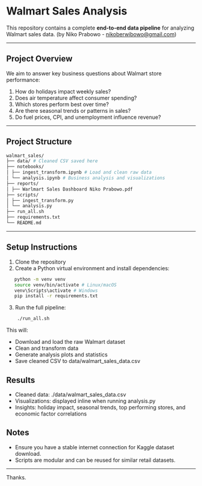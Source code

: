 # Walmart Sales Analysis

This repository contains a complete **end-to-end data pipeline** for analyzing Walmart sales data. (by Niko Prabowo - nikoberwibowo@gmail.com)

---

## Project Overview

We aim to answer key business questions about Walmart store performance:

1. How do holidays impact weekly sales?
2. Does air temperature affect consumer spending?
3. Which stores perform best over time?
4. Are there seasonal trends or patterns in sales?
5. Do fuel prices, CPI, and unemployment influence revenue?

---

## Project Structure

```bash
walmart_sales/
├── data/ # Cleaned CSV saved here
├── notebooks/
│ ├── ingest_transform.ipynb # Load and clean raw data
│ └── analysis.ipynb # Business analysis and visualizations
├── reports/
│ ├── Warlmart Sales Dashboard Niko Prabowo.pdf
├── scripts/
│ ├── ingest_transform.py
│ └── analysis.py
├── run_all.sh
├── requirements.txt
└── README.md
```

---

## Setup Instructions

1. Clone the repository
2. Create a Python virtual environment and install dependencies:

```bash
   python -m venv venv
   source venv/bin/activate # Linux/macOS
   venv\Scripts\activate # Windows
   pip install -r requirements.txt
```

3. Run the full pipeline:

```bash
    ./run_all.sh
```

This will:

- Download and load the raw Walmart dataset
- Clean and transform data
- Generate analysis plots and statistics
- Save cleaned CSV to data/walmart_sales_data.csv

## Results

- Cleaned data: ./data/walmart_sales_data.csv
- Visualizations: displayed inline when running analysis.py
- Insights: holiday impact, seasonal trends, top performing stores, and economic factor correlations

## Notes

- Ensure you have a stable internet connection for Kaggle dataset download.
- Scripts are modular and can be reused for similar retail datasets.

---

Thanks.
